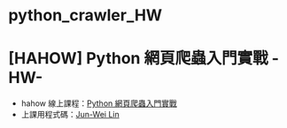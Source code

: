 # python_crawler_HW
# [HAHOW]  Python 網頁爬蟲入門實戰 -HW-

* hahow 線上課程：[Python 網頁爬蟲入門實戰](https://hahow.in/cr/python-web-crawler)
* 上課用程式碼：[Jun-Wei Lin](https://github.com/jwlin)
